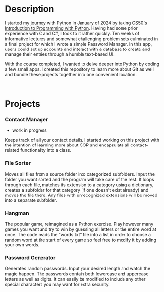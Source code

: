 # **Description**
I started my journey with Python in January of 2024 by taking [CS50's Introduction to Programming with Python](https://www.harvardonline.harvard.edu/course/cs50s-introduction-programming-python). Having had some prior experience with C and C#, I took to it rather quickly. Ten weeks of informative lectures and somewhat challenging problem sets culminated in a final project for which I wrote a simple Password Manager. In this app, users could set up accounts and interact with a database to create and manage their entries through a humble text-based UI. 

With the course completed, I wanted to delve deeper into Python by coding a few small apps. I created this repository to learn more about Git as well and bundle these projects together into one convenient location.

&nbsp;

# **Projects**

### **Contact Manager**
- work in progress

Keeps track of all your contact details. I started working on this project with the intention of learning more about OOP and encapsulate all contact-related functionality into a class.

### **File Sorter**
Moves all files from a source folder into categorized subfolders. Input the folder you want sorted and the program will take care of the rest. It loops through each file, matches its extension to a category using a dictionary, creates a subfolder for that category (if one doesn't exist already) and moves the file there. Any files with unrecognized extensions will be moved into a separate subfolder.

### **Hangman**
The popular game, reimagined as a Python exercise. Play however many games you want and try to win by guessing all letters or the entire word at once. The code reads the "words.txt" file into a list in order to choose a random word at the start of every game so feel free to modify it by adding your own words.

### **Password Generator**
Generates random passwords. Input your desired length and watch the magic happen. The passwords contain both lowercase and uppercase letters as well as digits. It can easily be modified to include any other special characters you may want for extra security.
